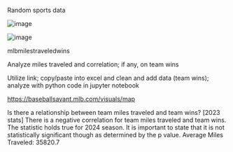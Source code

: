 Random sports data

![image](https://github.com/jtb21091/sports/assets/60986161/a093bdb2-11c3-4635-89ba-586866d9c094)

![image](https://github.com/jtb21091/sports/assets/60986161/b2e7e597-18b1-4e45-a854-92caa5759189)

mlbmilestraveledwins

Analyze miles traveled and correlation; if any, on team wins

Utilize link; copy/paste into excel and clean and add data (team wins); analyze with python code in jupyter notebook

https://baseballsavant.mlb.com/visuals/map


Is there a relationship between team miles traveled and team wins? [2023 stats] There is a negative correlation for team miles traveled and team wins. The statistic holds true for 2024 season. It is important to state that it is not statistically significant though as determined by the p value. Average Miles Traveled: 35820.7

